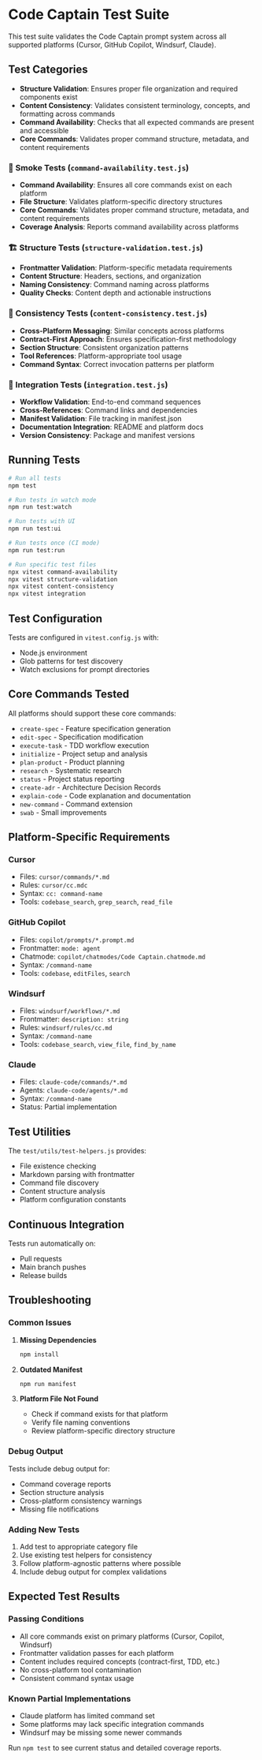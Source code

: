 # Code Captain Test Suite

This test suite validates the Code Captain prompt system across all supported platforms (Cursor, GitHub Copilot, Windsurf, Claude).

## Test Categories

- **Structure Validation**: Ensures proper file organization and required components exist
- **Content Consistency**: Validates consistent terminology, concepts, and formatting across commands  
- **Command Availability**: Checks that all expected commands are present and accessible
- **Core Commands**: Validates proper command structure, metadata, and content requirements

### 🚀 Smoke Tests (`command-availability.test.js`)
- **Command Availability**: Ensures all core commands exist on each platform
- **File Structure**: Validates platform-specific directory structures
- **Core Commands**: Validates proper command structure, metadata, and content requirements
- **Coverage Analysis**: Reports command availability across platforms

### 🏗️ Structure Tests (`structure-validation.test.js`)
- **Frontmatter Validation**: Platform-specific metadata requirements
- **Content Structure**: Headers, sections, and organization
- **Naming Consistency**: Command naming across platforms
- **Quality Checks**: Content depth and actionable instructions

### 🔄 Consistency Tests (`content-consistency.test.js`)
- **Cross-Platform Messaging**: Similar concepts across platforms
- **Contract-First Approach**: Ensures specification-first methodology
- **Section Structure**: Consistent organization patterns
- **Tool References**: Platform-appropriate tool usage
- **Command Syntax**: Correct invocation patterns per platform

### 🔗 Integration Tests (`integration.test.js`)
- **Workflow Validation**: End-to-end command sequences
- **Cross-References**: Command links and dependencies
- **Manifest Validation**: File tracking in manifest.json
- **Documentation Integration**: README and platform docs
- **Version Consistency**: Package and manifest versions

## Running Tests

```bash
# Run all tests
npm test

# Run tests in watch mode
npm run test:watch

# Run tests with UI
npm run test:ui

# Run tests once (CI mode)
npm run test:run

# Run specific test files
npx vitest command-availability
npx vitest structure-validation
npx vitest content-consistency
npx vitest integration
```

## Test Configuration

Tests are configured in `vitest.config.js` with:
- Node.js environment
- Glob patterns for test discovery
- Watch exclusions for prompt directories

## Core Commands Tested

All platforms should support these core commands:
- `create-spec` - Feature specification generation
- `edit-spec` - Specification modification
- `execute-task` - TDD workflow execution
- `initialize` - Project setup and analysis
- `plan-product` - Product planning
- `research` - Systematic research
- `status` - Project status reporting
- `create-adr` - Architecture Decision Records
- `explain-code` - Code explanation and documentation
- `new-command` - Command extension
- `swab` - Small improvements

## Platform-Specific Requirements

### Cursor
- Files: `cursor/commands/*.md`
- Rules: `cursor/cc.mdc`
- Syntax: `cc: command-name`
- Tools: `codebase_search`, `grep_search`, `read_file`

### GitHub Copilot
- Files: `copilot/prompts/*.prompt.md`
- Frontmatter: `mode: agent`
- Chatmode: `copilot/chatmodes/Code Captain.chatmode.md`
- Syntax: `/command-name`
- Tools: `codebase`, `editFiles`, `search`

### Windsurf
- Files: `windsurf/workflows/*.md`
- Frontmatter: `description: string`
- Rules: `windsurf/rules/cc.md`
- Syntax: `/command-name`
- Tools: `codebase_search`, `view_file`, `find_by_name`

### Claude
- Files: `claude-code/commands/*.md`
- Agents: `claude-code/agents/*.md`
- Syntax: `/command-name`
- Status: Partial implementation

## Test Utilities

The `test/utils/test-helpers.js` provides:
- File existence checking
- Markdown parsing with frontmatter
- Command file discovery
- Content structure analysis
- Platform configuration constants

## Continuous Integration

Tests run automatically on:
- Pull requests
- Main branch pushes
- Release builds

## Troubleshooting

### Common Issues

1. **Missing Dependencies**
   ```bash
   npm install
   ```

2. **Outdated Manifest**
   ```bash
   npm run manifest
   ```

3. **Platform File Not Found**
   - Check if command exists for that platform
   - Verify file naming conventions
   - Review platform-specific directory structure

### Debug Output

Tests include debug output for:
- Command coverage reports
- Section structure analysis
- Cross-platform consistency warnings
- Missing file notifications

### Adding New Tests

1. Add test to appropriate category file
2. Use existing test helpers for consistency
3. Follow platform-agnostic patterns where possible
4. Include debug output for complex validations

## Expected Test Results

### Passing Conditions
- All core commands exist on primary platforms (Cursor, Copilot, Windsurf)
- Frontmatter validation passes for each platform
- Content includes required concepts (contract-first, TDD, etc.)
- No cross-platform tool contamination
- Consistent command syntax usage

### Known Partial Implementations
- Claude platform has limited command set
- Some platforms may lack specific integration commands
- Windsurf may be missing some newer commands

Run `npm test` to see current status and detailed coverage reports.